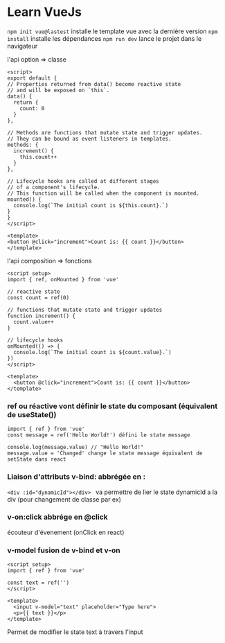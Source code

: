 # Learn VueJs

`npm init vue@lastest` installe le template vue avec la dernière version
`npm install` installe les dépendances
`npm run dev` lance le projet dans le navigateur

l'api option => classe

```
<script>
export default {
// Properties returned from data() become reactive state
// and will be exposed on `this`.
data() {
  return {
    count: 0
  }
},

// Methods are functions that mutate state and trigger updates.
// They can be bound as event listeners in templates.
methods: {
  increment() {
    this.count++
  }
},

// Lifecycle hooks are called at different stages
// of a component's lifecycle.
// This function will be called when the component is mounted.
mounted() {
  console.log(`The initial count is ${this.count}.`)
}
}
</script>

<template>
<button @click="increment">Count is: {{ count }}</button>
</template>
```

l'api composition => fonctions

```
<script setup>
import { ref, onMounted } from 'vue'

// reactive state
const count = ref(0)

// functions that mutate state and trigger updates
function increment() {
  count.value++
}

// lifecycle hooks
onMounted(() => {
  console.log(`The initial count is ${count.value}.`)
})
</script>

<template>
  <button @click="increment">Count is: {{ count }}</button>
</template>

```

### ref ou réactive vont définir le state du composant (équivalent de useState())

```
import { ref } from 'vue'
const message = ref('Hello World!') défini le state message

console.log(message.value) // "Hello World!"
message.value = 'Changed' change le state message équivalent de setState dans react
```

### Liaison d'attributs v-bind: abbrégée en :

`<div :id="dynamicId"></div> `
va permettre de lier le state dynamicId a la div (pour changement de classe par ex)

### v-on:click abbrége en @click

écouteur d'évenement (onClick en react)

### v-model fusion de v-bind et v-on

```
<script setup>
import { ref } from 'vue'

const text = ref('')
</script>

<template>
  <input v-model="text" placeholder="Type here">
  <p>{{ text }}</p>
</template>
```

Permet de modifier le state text à travers l'input
